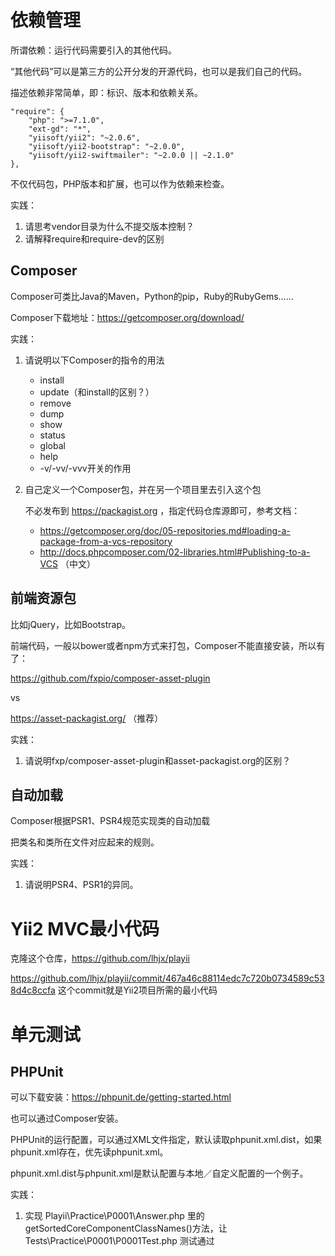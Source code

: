 依赖管理
========

所谓依赖：运行代码需要引入的其他代码。

“其他代码”可以是第三方的公开分发的开源代码，也可以是我们自己的代码。

描述依赖非常简单，即：标识、版本和依赖关系。

```
"require": {
    "php": ">=7.1.0",
    "ext-gd": "*",
    "yiisoft/yii2": "~2.0.6",
    "yiisoft/yii2-bootstrap": "~2.0.0",
    "yiisoft/yii2-swiftmailer": "~2.0.0 || ~2.1.0"
},
```

不仅代码包，PHP版本和扩展，也可以作为依赖来检查。

实践：

1.  请思考vendor目录为什么不提交版本控制？
2.  请解释require和require-dev的区别

Composer
--------

Composer可类比Java的Maven，Python的pip，Ruby的RubyGems……

Composer下载地址：https://getcomposer.org/download/

实践：

1.  请说明以下Composer的指令的用法
    - install
    - update（和install的区别？）
    - remove
    - dump
    - show
    - status
    - global
    - help
    - -v/-vv/-vvv开关的作用
    
2.  自己定义一个Composer包，并在另一个项目里去引入这个包

    不必发布到 https://packagist.org ，指定代码仓库源即可，参考文档：
    
    - https://getcomposer.org/doc/05-repositories.md#loading-a-package-from-a-vcs-repository
    - http://docs.phpcomposer.com/02-libraries.html#Publishing-to-a-VCS （中文）

前端资源包
----------

比如jQuery，比如Bootstrap。

前端代码，一般以bower或者npm方式来打包，Composer不能直接安装，所以有了：

https://github.com/fxpio/composer-asset-plugin

vs

https://asset-packagist.org/ （推荐）

实践：

1.  请说明fxp/composer-asset-plugin和asset-packagist.org的区别？

自动加载
--------

Composer根据PSR1、PSR4规范实现类的自动加载

把类名和类所在文件对应起来的规则。

实践：

1.  请说明PSR4、PSR1的异同。

Yii2 MVC最小代码
================

克隆这个仓库，https://github.com/lhjx/playii

https://github.com/lhjx/playii/commit/467a46c88114edc7c720b0734589c538d4c8ccfa 这个commit就是Yii2项目所需的最小代码

单元测试
========

PHPUnit
-------

可以下载安装：https://phpunit.de/getting-started.html

也可以通过Composer安装。

PHPUnit的运行配置，可以通过XML文件指定，默认读取phpunit.xml.dist，如果phpunit.xml存在，优先读phpunit.xml。

phpunit.xml.dist与phpunit.xml是默认配置与本地／自定义配置的一个例子。

实践：

1.  实现 Playii\Practice\P0001\Answer.php 里的getSortedCoreComponentClassNames()方法，让 Tests\Practice\P0001\P0001Test.php 测试通过
